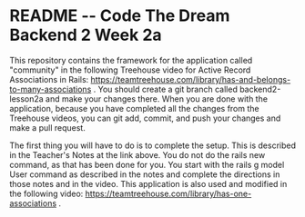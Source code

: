 # README -- Code The Dream Backend 2 Week 2a

This repository contains the framework for the application called "community" in the following Treehouse video for Active Record Associations in Rails: https://teamtreehouse.com/library/has-and-belongs-to-many-associations .  You should create a git branch called backend2-lesson2a and make your changes there.
When you are done with the application, because you have completed all the changes from the Treehouse videos, you can git add, commit, and push your changes and 
make a pull request.

The first thing you will have to do is to complete the setup.  This is described in the Teacher's Notes at the link above.  You do not do the rails new command,
as that has been done for you.  You start with the rails g model User command as described in the notes and complete the directions in those notes and in the
video.  This application is also used and modified in the following video: https://teamtreehouse.com/library/has-one-associations .

